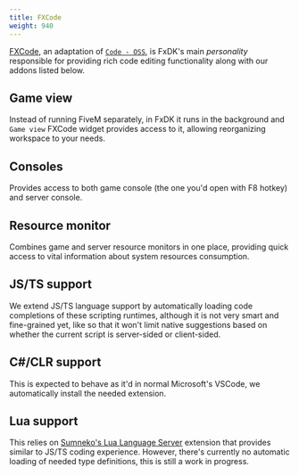 ```yaml
---
title: FXCode
weight: 940
---
```


[FXCode](https://github.com/citizenfx/fxcode), an adaptation of [`Code - OSS`](https://github.com/microsoft/vscode), is FxDK's main *personality* responsible for providing rich code editing functionality along with our addons listed below.


## Game view

Instead of running FiveM separately, in FxDK it runs in the background and `Game view` FXCode widget provides access to it, allowing reorganizing workspace to your needs.


## Consoles

Provides access to both game console (the one you'd open with F8 hotkey) and server console.


## Resource monitor

Combines game and server resource monitors in one place, providing quick access to vital information about system resources consumption.


## JS/TS support

We extend JS/TS language support by automatically loading code completions of these scripting runtimes, although it is not very smart and fine-grained yet, like so that it won't limit native suggestions based on whether the current script is server-sided or client-sided.


## C#/CLR support

This is expected to behave as it'd in normal Microsoft's VSCode, we automatically install the needed extension.


## Lua support

This relies on [Sumneko's Lua Language Server](https://github.com/sumneko/lua-language-server) extension that provides similar to JS/TS coding experience. However, there's currently no automatic loading of needed type definitions, this is still a work in progress.